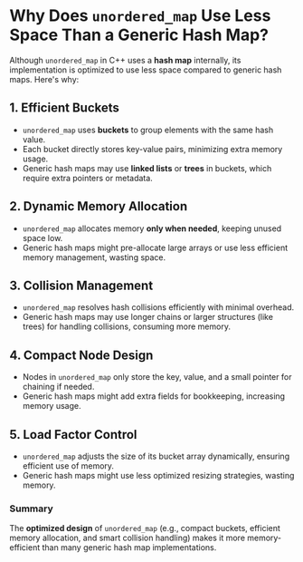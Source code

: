 # Why Does `unordered_map` Use Less Space Than a Generic Hash Map?

Although `unordered_map` in C++ uses a **hash map** internally, its implementation is optimized to use less space compared to generic hash maps. Here's why:

## 1. **Efficient Buckets**
- `unordered_map` uses **buckets** to group elements with the same hash value.
- Each bucket directly stores key-value pairs, minimizing extra memory usage.
- Generic hash maps may use **linked lists** or **trees** in buckets, which require extra pointers or metadata.

## 2. **Dynamic Memory Allocation**
- `unordered_map` allocates memory **only when needed**, keeping unused space low.
- Generic hash maps might pre-allocate large arrays or use less efficient memory management, wasting space.

## 3. **Collision Management**
- `unordered_map` resolves hash collisions efficiently with minimal overhead.
- Generic hash maps may use longer chains or larger structures (like trees) for handling collisions, consuming more memory.

## 4. **Compact Node Design**
- Nodes in `unordered_map` only store the key, value, and a small pointer for chaining if needed.
- Generic hash maps might add extra fields for bookkeeping, increasing memory usage.

## 5. **Load Factor Control**
- `unordered_map` adjusts the size of its bucket array dynamically, ensuring efficient use of memory.
- Generic hash maps might use less optimized resizing strategies, wasting memory.

### Summary
The **optimized design** of `unordered_map` (e.g., compact buckets, efficient memory allocation, and smart collision handling) makes it more memory-efficient than many generic hash map implementations.
